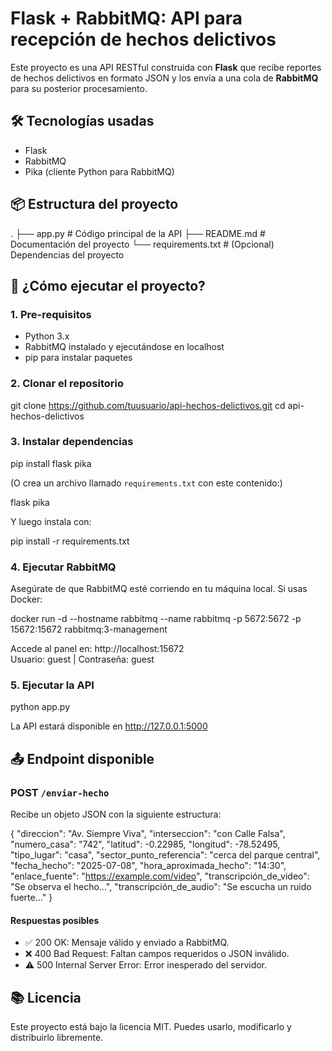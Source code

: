 # Flask + RabbitMQ: API para recepción de hechos delictivos

Este proyecto es una API RESTful construida con **Flask** que recibe reportes de hechos delictivos en formato JSON y los envía a una cola de **RabbitMQ** para su posterior procesamiento.

## 🛠️ Tecnologías usadas

- Flask
- RabbitMQ
- Pika (cliente Python para RabbitMQ)

## 📦 Estructura del proyecto

.
├── app.py           # Código principal de la API
├── README.md        # Documentación del proyecto
└── requirements.txt # (Opcional) Dependencias del proyecto

## 🚀 ¿Cómo ejecutar el proyecto?

### 1. Pre-requisitos

- Python 3.x
- RabbitMQ instalado y ejecutándose en localhost
- pip para instalar paquetes

### 2. Clonar el repositorio

git clone https://github.com/tuusuario/api-hechos-delictivos.git
cd api-hechos-delictivos

### 3. Instalar dependencias

pip install flask pika

(O crea un archivo llamado `requirements.txt` con este contenido:)

flask
pika

Y luego instala con:

pip install -r requirements.txt

### 4. Ejecutar RabbitMQ

Asegúrate de que RabbitMQ esté corriendo en tu máquina local. Si usas Docker:

docker run -d --hostname rabbitmq --name rabbitmq -p 5672:5672 -p 15672:15672 rabbitmq:3-management

Accede al panel en: http://localhost:15672  
Usuario: guest | Contraseña: guest

### 5. Ejecutar la API

python app.py

La API estará disponible en http://127.0.0.1:5000

## 📤 Endpoint disponible

### POST `/enviar-hecho`

Recibe un objeto JSON con la siguiente estructura:

{
  "direccion": "Av. Siempre Viva",
  "interseccion": "con Calle Falsa",
  "numero_casa": "742",
  "latitud": -0.22985,
  "longitud": -78.52495,
  "tipo_lugar": "casa",
  "sector_punto_referencia": "cerca del parque central",
  "fecha_hecho": "2025-07-08",
  "hora_aproximada_hecho": "14:30",
  "enlace_fuente": "https://example.com/video",
  "transcripción_de_video": "Se observa el hecho...",
  "transcripción_de_audio": "Se escucha un ruido fuerte..."
}

#### Respuestas posibles

- ✅ 200 OK: Mensaje válido y enviado a RabbitMQ.
- ❌ 400 Bad Request: Faltan campos requeridos o JSON inválido.
- ⚠️ 500 Internal Server Error: Error inesperado del servidor.

## 📚 Licencia

Este proyecto está bajo la licencia MIT. Puedes usarlo, modificarlo y distribuirlo libremente.
